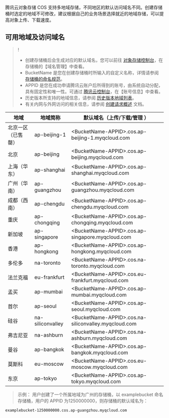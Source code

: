 腾讯云对象存储 COS 支持多地域存储，不同地区的默认访问域名不同。创建存储桶时选定的地域不可修改，建议根据自己的业务场景选择就近的地域存储，可以提高对象上传、下载速度。

## 可用地域及访问域名
>!
>- 创建存储桶后会生成对应的默认域名，您可以前往 [对象存储控制台](https://console.cloud.tencent.com/cos5)，在存储桶的【域名管理】中查看。
>- BucketName 是您在创建存储桶时所输入的自定义名称，详情请参阅 [存储桶的命名规范](https://cloud.tencent.com/document/product/436/13312#.E5.91.BD.E5.90.8D.E8.A7.84.E8.8C.83)。
>- APPID 是您在成功申请腾讯云账户后所得到的账号，由系统自动分配，具有固定性和唯一性。可通过 [腾讯云控制台](https://console.cloud.tencent.com)，在【账号信息】中查看。
>- 历史版本所支持的地域信息，请参阅 [历史版本地域列表](https://cloud.tencent.com/document/product/436/7777)。
>- 有关内网与外网访问的相关信息，请参阅 [创建请求概述](https://cloud.tencent.com/document/product/436/31315) 文档。

| 地域       | 地域简称         | 默认域名（上传/下载/管理 ）                          |
| -------- | ------------ | ---------------------------------------- |
| 北京一区（已售罄）| ap-beijing-1 | &lt;BucketName-APPID&gt;.cos.ap-beijing-1.myqcloud.com |
| 北京       | ap-beijing   | &lt;BucketName-APPID&gt;.cos.ap-beijing.myqcloud.com |
| 上海（华东）   | ap-shanghai  | &lt;BucketName-APPID&gt;.cos.ap-shanghai.myqcloud.com |
| 广州（华南）   | ap-guangzhou | &lt;BucketName-APPID&gt;.cos.ap-guangzhou.myqcloud.com |
| 成都（西南）   | ap-chengdu   | &lt;BucketName-APPID&gt;.cos.ap-chengdu.myqcloud.com |
| 重庆       | ap-chongqing | &lt;BucketName-APPID&gt;.cos.ap-chongqing.myqcloud.com |
| 新加坡      | ap-singapore | &lt;BucketName-APPID&gt;.cos.ap-singapore.myqcloud.com |
| 香港       | ap-hongkong  | &lt;BucketName-APPID&gt;.cos.ap-hongkong.myqcloud.com |
| 多伦多      | na-toronto   | &lt;BucketName-APPID&gt;.cos.na-toronto.myqcloud.com |
| 法兰克福     | eu-frankfurt | &lt;BucketName-APPID&gt;.cos.eu-frankfurt.myqcloud.com |
| 孟买       | ap-mumbai    | &lt;BucketName-APPID&gt;.cos.ap-mumbai.myqcloud.com |
| 首尔       | ap-seoul     | &lt;BucketName-APPID&gt;.cos.ap-seoul.myqcloud.com |
| 硅谷       | na-siliconvalley     | &lt;BucketName-APPID&gt;.cos.na-siliconvalley.myqcloud.com |
| 弗吉尼亚       | na-ashburn     | &lt;BucketName-APPID&gt;.cos.na-ashburn.myqcloud.com |
| 曼谷       | ap-bangkok     | &lt;BucketName-APPID&gt;.cos.ap-bangkok.myqcloud.com |
| 莫斯科       | eu-moscow     | &lt;BucketName-APPID&gt;.cos.eu-moscow.myqcloud.com |
|东京       |ap-tokyo  |     &lt;BucketName-APPID&gt;.cos.ap-tokyo.myqcloud.com |

> 示例：
> 用户创建了一个所属地域为广州的存储桶，以 examplebucket 命名存储桶，用户的 APPID 为1250000000，则存储桶的默认域名为：
```
examplebucket-1250000000.cos.ap-guangzhou.myqcloud.com
```
